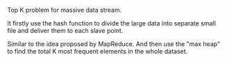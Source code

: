 Top K problem for massive data stream. <br>

It firstly use the hash function to divide the large data into separate small file and deliver them to each slave point. <br>

Similar to the idea proposed by MapReduce. And then use the "max heap" to find the total K most frequent elements in the whole dataset. 
